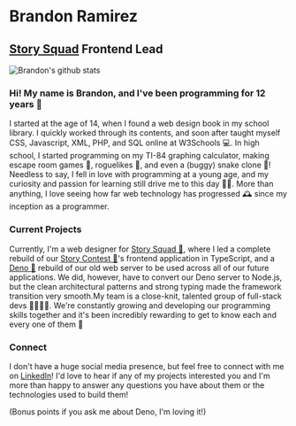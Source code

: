 # Brandon Ramirez

## [Story Squad](https://github.com/story-squad) Frontend Lead

![Brandon's github stats](https://github-readme-stats.vercel.app/api?username=bramirez96&show_icons=true&theme=cobalt)

### Hi! My name is Brandon, and I've been programming for 12 years 👴

I started at the age of 14, when I found a web design book in my school library. I quickly worked through its contents, and soon after taught myself CSS, Javascript, XML, PHP, and SQL online at W3Schools 💻. In high school, I started programming on my TI-84 graphing calculator, making escape room games 🚪, roguelikes 🤺, and even a (buggy) snake clone 🐍! Needless to say, I fell in love with programming at a young age, and my curiosity and passion for learning still drive me to this day 👨‍💻. More than anything, I love seeing how far web technology has progressed 🕰 since my inception as a programmer.

### Current Projects

Currently, I'm a web designer for [Story Squad 📃](https://github.com/story-squad), where I led a complete rebuild of our [Story Contest 🏅](https://clash.storysquad.app)'s frontend application in TypeScript, and a [Deno 🦎](https://deno.land) rebuild of our old web server to be used across all of our future applications. We did, however, have to convert our Deno server to Node.js, but the clean architectural patterns and strong typing made the framework transition very smooth.My team is a close-knit, talented group of full-stack devs 👩‍🔬👨‍💻. We're constantly growing and developing our programming skills together and it's been incredibly rewarding to get to know each and every one of them 👐

### Connect

I don't have a huge social media presence, but feel free to connect with me on [LinkedIn](http://www.linkedin.com/in/bramirez96)! I'd love to hear if any of my projects interested you and I'm more than happy to answer any questions you have about them or the technologies used to build them!

(Bonus points if you ask me about Deno, I'm loving it!)

